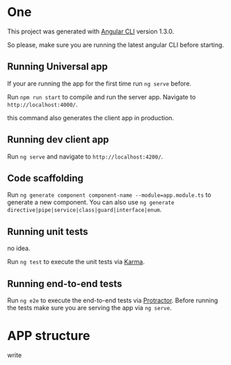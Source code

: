 # One

This project was generated with [Angular CLI](https://github.com/angular/angular-cli) version 1.3.0.

So please, make sure you are running the latest angular CLI before starting.

## Running Universal app

If your are running the app for the first time run `ng serve` before.

Run `npm run start` to compile and run the server app. Navigate to `http://localhost:4000/`.

this command also generates the client app in production.

## Running dev client app

Run `ng serve` and navigate to `http://localhost:4200/`.

## Code scaffolding

Run `ng generate component component-name --module=app.module.ts` to generate a new component. You can also use `ng generate directive|pipe|service|class|guard|interface|enum`.


## Running unit tests

no idea.

Run `ng test` to execute the unit tests via [Karma](https://karma-runner.github.io).


## Running end-to-end tests

Run `ng e2e` to execute the end-to-end tests via [Protractor](http://www.protractortest.org/).
Before running the tests make sure you are serving the app via `ng serve`.


# APP structure

write